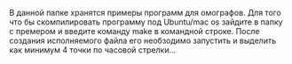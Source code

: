В данной папке хранятся примеры программ для омографов.
Для того что бы скомпилировать программу под Ubuntu/mac os зайдите в папку с премером и введите команду make в командной строке. После создания исполняемого файла его необзодимо запустить и выделить как минимум 4 точки по часовой стрелки...
